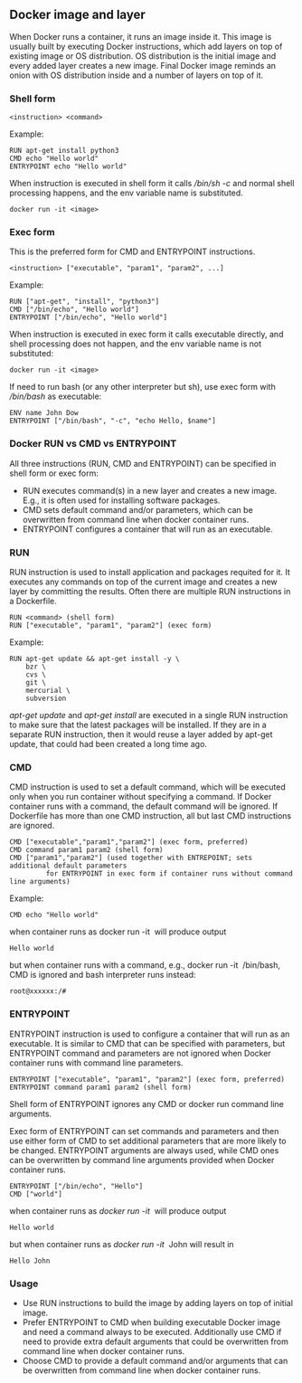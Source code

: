 
## Docker image and layer
When Docker runs a container, it runs an image inside it. This image is usually built by executing Docker instructions, 
which add layers on top of existing image or OS distribution. OS distribution is the initial image and every added 
layer creates a new image. Final Docker image reminds an onion with OS distribution inside and a number of layers on top of it.

### Shell form
```
<instruction> <command>
```
Example:
```
RUN apt-get install python3
CMD echo "Hello world"
ENTRYPOINT echo "Hello world"
```
When instruction is executed in shell form it calls _/bin/sh -c <command>_ and normal shell processing happens, and the env variable name is substituted.
```
docker run -it <image>
```

### Exec form
This is the preferred form for CMD and ENTRYPOINT instructions.
```
<instruction> ["executable", "param1", "param2", ...]
```
Example:
```
RUN ["apt-get", "install", "python3"]
CMD ["/bin/echo", "Hello world"]
ENTRYPOINT ["/bin/echo", "Hello world"]
```
When instruction is executed in exec form it calls executable directly, and shell processing does not happen, and the env variable name is not substituted:
```
docker run -it <image>
```

If need to run bash (or any other interpreter but sh), use exec form with _/bin/bash_ as executable:
```
ENV name John Dow
ENTRYPOINT ["/bin/bash", "-c", "echo Hello, $name"]
```

### Docker RUN vs CMD vs ENTRYPOINT
All three instructions (RUN, CMD and ENTRYPOINT) can be specified in shell form or exec form:
- RUN executes command(s) in a new layer and creates a new image. E.g., it is often used for installing software packages.
- CMD sets default command and/or parameters, which can be overwritten from command line when docker container runs.
- ENTRYPOINT configures a container that will run as an executable.

### RUN
RUN instruction is used to install application and packages requited for it. 
It executes any commands on top of the current image and creates a new layer by committing the results. 
Often there are multiple RUN instructions in a Dockerfile.
```
RUN <command> (shell form)
RUN ["executable", "param1", "param2"] (exec form)
```
Example:
```
RUN apt-get update && apt-get install -y \
    bzr \
    cvs \
    git \
    mercurial \
    subversion
```
_apt-get update_ and _apt-get install_ are executed in a single RUN instruction to make sure 
that the latest packages will be installed. If they are in a separate RUN instruction, then 
it would reuse a layer added by apt-get update, that could had been created a long time ago.

### CMD
CMD instruction is used to set a default command, which will be executed only when you run 
container without specifying a command. If Docker container runs with a command, the 
default command will be ignored. If Dockerfile has more than one CMD instruction, 
all but last CMD instructions are ignored.
```
CMD ["executable","param1","param2"] (exec form, preferred)
CMD command param1 param2 (shell form)
CMD ["param1","param2"] (used together with ENTREPOINT; sets additional default parameters 
         for ENTRYPOINT in exec form if container runs without command line arguments)
```
Example:
```
CMD echo "Hello world" 
```
when container runs as docker run -it <image> will produce output
```
Hello world
```
but  when container runs with a command, e.g., docker run -it <image> /bin/bash, CMD is ignored and bash interpreter runs instead:
```
root@xxxxxx:/#
```

### ENTRYPOINT
ENTRYPOINT instruction is used to configure a container that will run as an executable. 
It is similar to CMD that can be specified with parameters, but ENTRYPOINT command and 
parameters are not ignored when Docker container runs with command line parameters.
```
ENTRYPOINT ["executable", "param1", "param2"] (exec form, preferred)
ENTRYPOINT command param1 param2 (shell form)
```

Shell form of ENTRYPOINT ignores any CMD or docker run command line arguments.

Exec form of ENTRYPOINT can set commands and parameters and then use either form 
of CMD to set additional parameters that are more likely to be changed. 
ENTRYPOINT arguments are always used, while CMD ones can be overwritten by 
command line arguments provided when Docker container runs.
```
ENTRYPOINT ["/bin/echo", "Hello"]
CMD ["world"]
```
when container runs as *docker run -it <image>* will produce output
```
Hello world
```
but when container runs as *docker run -it <image>* John will result in
```
Hello John
```

### Usage
- Use RUN instructions to build the image by adding layers on top of initial image.
- Prefer ENTRYPOINT to CMD when building executable Docker image and need a 
  command always to be executed. Additionally use CMD if need to provide 
  extra default arguments that could be overwritten from command line when docker container runs.
- Choose CMD to provide a default command and/or arguments that can be overwritten
  from command line when docker container runs.

